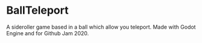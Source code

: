 # BallTeleport
A sideroller game based in a ball which allow you teleport. Made with Godot Engine and for Github Jam 2020.
